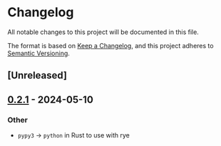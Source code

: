 # Changelog
All notable changes to this project will be documented in this file.

The format is based on [Keep a Changelog](https://keepachangelog.com/en/1.0.0/),
and this project adheres to [Semantic Versioning](https://semver.org/spec/v2.0.0.html).

## [Unreleased]

## [0.2.1](https://github.com/SichangHe/internet_route_verification/compare/route_verification_irr-v0.2.0...route_verification_irr-v0.2.1) - 2024-05-10

### Other
- `pypy3` → `python` in Rust to use with rye
